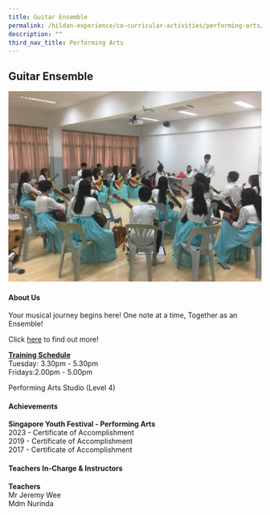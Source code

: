 ```yaml
---
title: Guitar Ensemble
permalink: /hildan-experience/co-curricular-activities/performing-arts/guitar-ensemble/
description: ""
third_nav_title: Performing Arts
---
```

Guitar Ensemble
---------------

![](/images/CCA/Guitar.jpg)


#### About Us

Your musical journey begins here! One note at a time, Together as an Ensemble!

Click&nbsp;[here](/files/CCA/SHSS%20Guitar%20Ensemble.pdf)&nbsp;to find out more!

**<u>Training Schedule</u>**  
Tuesday: 3.30pm - 5.30pm<br>
Fridays:2.00pm - 5.00pm<br>

Performing Arts Studio (Level 4)<br>

#### Achievements

**Singapore Youth Festival - Performing Arts**<br>
2023 - Certificate of Accomplishment<br>
2019 - Certificate of Accomplishment<br>
2017 -&nbsp;Certificate of Accomplishment<br>

####  Teachers In-Charge &amp; Instructors

**Teachers**  
Mr Jeremy Wee<br>
Mdm Nurinda<br>
